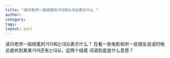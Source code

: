 ```yaml
---
title: "请问老师一般结尾的거야和는대요表示什么 "
author:
category: 
tags: 
layout: post
---
```

请问老师一般结尾的거야和는대요表示什么？
在看一些电影和听一些朋友说话时候总是听到某某거야还有는대요，这两个结尾
词语到底是什么意思？

